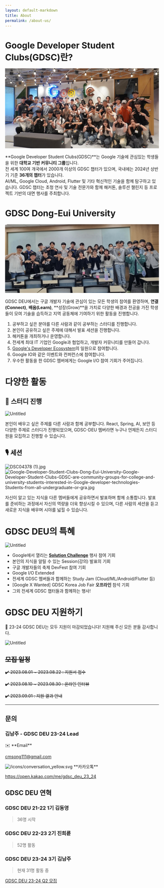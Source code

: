 ```yaml
---
layout: default-markdown
title: About
permalink: /about-us/
---
```


# Google Developer Student Clubs(GDSC)란?

![gdsc-korea-leads-image](/assets/img/GDSC-Korea-Leads.jpg)

**Google Developer Student Clubs(GDSC)**는 Google 기술에 관심있는 학생들을 위한 **대학교 기반 커뮤니티 그룹**입니다.<br>
전 세계 100여 개국에서 2000개 이상의 GDSC 챕터가 있으며, 국내에는 2024년 상반기 기준 **36개의 챕터**가 있습니다.<br>
AI/ML, Google Cloud, Android, Flutter 및 기타 혁신적인 기술을 함께 탐구하고 있습니다. GDSC 챕터는 초청 연사 및 기술 전문가와 함께 해커톤, 솔루션 챌린지 등 프로젝트 기반의 대면 행사를 주최합니다.<br>

# GDSC Dong-Eui University

![GDSC DEU 23-24](/assets/img/GDSC-DEU-3rd.jpg)

GDSC DEU에서는 구글 개발자 기술에 관심이 있는 모든 학생의 참여를 환영하며, **연결(Connect)**, **배움(Learn)**, **성장(Grow)**을 가치로 다양한 배경과 전공을 가진 학생들이 모여 기술을 습득하고 지역 공동체에 기여하기 위한 활동을 진행합니다.

1. 공부하고 싶은 분야를 다른 사람과 같이 공부하는 스터디를 진행합니다.
2. 본인이 공유하고 싶은 주제에 대해서 발표 세션을 진행합니다.
3. 해커톤을 개최하거나 운영합니다.
4. 전세계 최대 IT 기업인 Google과 협업하고, 개발자 커뮤니티를 만들어 갑니다.
5. [Google's Developer Ecosystem](https://developers.google.com/programs)의 일원으로 참여합니다.
6. Google IO와 같은 이벤트와 컨퍼런스에 참여합니다.
7. 우수한 활동을 한 GDSC 멤버에게는 Google I/O 참여 기회가 주어집니다.

# 다양한 활동

## 📖 스터디 진행

![Untitled](https://www.notion.so/image/https%3A%2F%2Fprod-files-secure.s3.us-west-2.amazonaws.com%2Fc29f8040-41f6-47ef-a6ff-22e56c7c04fe%2F7fb896b5-0ab2-400e-926e-a847b72c8288%2FUntitled.png?table=block&id=fa222826-ab2e-4677-ba92-74634b7aafc0&spaceId=c29f8040-41f6-47ef-a6ff-22e56c7c04fe&width=2000&userId=751c0e10-dabd-4278-9b07-670f7468054b&cache=v2)

본인이 배우고 싶은 주제를 다른 사람과 함께 공부합니다. React, Spring, AI, 보안 등 다양한 주제로 스터디가 진행되었으며, GDSC-DEU 멤버라면 누구나 언제든지 스터디원을 모집하고 진행할 수 있습니다.

## 🎙️ 세션

![DSC04378 (1).jpg](<https://www.notion.so/image/https%3A%2F%2Fprod-files-secure.s3.us-west-2.amazonaws.com%2Fc29f8040-41f6-47ef-a6ff-22e56c7c04fe%2Ff22b502c-b288-42bb-9eef-0b9056eccd52%2FDSC04378_(1).jpg?table=block&id=192d9b74-017f-44dc-83a0-8651ffa24b3b&spaceId=c29f8040-41f6-47ef-a6ff-22e56c7c04fe&width=2000&userId=751c0e10-dabd-4278-9b07-670f7468054b&cache=v2>) ![Google-Developer-Student-Clubs-Dong-Eui-University-Google-Developer-Student-Clubs-GDSC-are-community-groups-for-college-and-university-students-interested-in-Google-developer-technologies-Students-from-all-undergraduate-or-gra.jpg](https://www.notion.so/image/https%3A%2F%2Fprod-files-secure.s3.us-west-2.amazonaws.com%2Fc29f8040-41f6-47ef-a6ff-22e56c7c04fe%2Fb295d424-2f2d-48cb-b96e-bd2f72827654%2FGoogle-Developer-Student-Clubs-Dong-Eui-University-Google-Developer-Student-Clubs-GDSC-are-community-groups-for-college-and-university-students-interested-in-Google-developer-technologies-Students-from-all-undergraduate-or-gra.jpg?table=block&id=ad570899-1ad8-428c-b69f-568857ec9803&spaceId=c29f8040-41f6-47ef-a6ff-22e56c7c04fe&width=2000&userId=751c0e10-dabd-4278-9b07-670f7468054b&cache=v2)

자신이 알고 있는 지식을 다른 멤버들에게 공유하면서 발표하며 함께 소통합니다. 발표를 준비하는 과정에서 자신의 역량을 더욱 향상시킬 수 있으며, 다른 사람의 세션을 듣고 새로운 지식을 배우며 시야를 넓힐 수 있습니다.

# GDSC DEU의 특혜

![Untitled](https://www.notion.so/image/https%3A%2F%2Fs3-us-west-2.amazonaws.com%2Fsecure.notion-static.com%2F2e845858-55af-4489-b708-5eae71f6ff68%2FUntitled.png?table=block&id=69f83b3e-ef9c-4617-b856-d553b9b3ae8a&spaceId=c29f8040-41f6-47ef-a6ff-22e56c7c04fe&width=2000&userId=751c0e10-dabd-4278-9b07-670f7468054b&cache=v2)

- Google에서 열리는 **[Solution Challenge](https://developers.google.com/community/gdsc-solution-challenge?hl=ko)** 행사 참여 기회
- 본인의 지식을 알릴 수 있는 Session(강의) 발표의 기회
- 구글 개발자들의 축제 DevFest 참여 기회
- Google I/O Extended
- 전세계 GDSC 멤버들과 함께하는 Study Jam (Cloud/ML/Android/Flutter 등)
- [Google X Wanted] GDSC Korea Job Fair **오프라인** 참석 기회
- 그외 전세계 GDSC 챕터들과 함께하는 행사!

# GDSC DEU 지원하기

<aside>
🙂 23-24 GDSC DEU는 모두 지원이 마감되었습니다! 지원해 주신 모든 분들 감사합니다.

</aside>

![Untitled](https://www.notion.so/image/https%3A%2F%2Fprod-files-secure.s3.us-west-2.amazonaws.com%2Fc29f8040-41f6-47ef-a6ff-22e56c7c04fe%2F7ca8f2fc-d76b-46de-8f76-2940051626ae%2FUntitled.png?table=block&id=9fa3c656-171c-4c17-8aec-79802c8939cf&spaceId=c29f8040-41f6-47ef-a6ff-22e56c7c04fe&width=2000&userId=751c0e10-dabd-4278-9b07-670f7468054b&cache=v2)

## ~~모집 일정~~

~~✔️ 2023.08.01 ~ 2023.08.22 : 지원서 접수~~

~~✔️ 2023.08.10 ~ 2023.08.30 : 온라인 인터뷰~~

~~✔️ 2023.09.01 : 지원 결과 안내~~

---

## 문의

### 김남주 - GDSC DEU 23-24 Lead

<aside>
✉️ **Email**

cmsong111@gmail.com

</aside>

<aside>
<img src="/icons/conversation_yellow.svg" alt="/icons/conversation_yellow.svg" width="40px" /> **카카오톡**

https://open.kakao.com/me/gdsc_deu_23_24

</aside>

## GDSC DEU 연혁

### GDSC DEU 21-22 1기 김동영

> 36명 시작

### GDSC DEU 22-23 2기 진희륜

> 52명 활동

### GDSC DEU 23-24 3기 김남주

> 현재 31명 활동 중

[GDSC DEU 23-24 Q2 모집](https://www.notion.so/GDSC-DEU-23-24-Q2-fc93d2e757524276ac5f5f83ebffbe03?pvs=21)
